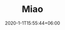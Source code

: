 ---
title: "Miao"
date: 2020-1-1T15:55:44+06:00
type: portfolio
image: "images/projects/3/project-thumb-three.jpg"
category: ["UI/UX 社交"]
project_images: ["images/projects/3/project-detail-thumb-three.jpg"]
weight: 100
---